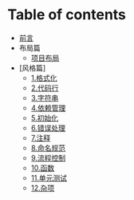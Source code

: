 # Table of contents

* [前言](README.md)
* 布局篇
  * [项目布局](布局篇/项目布局.md)
* [风格篇]
  * [1.格式化](风格篇/格式化.md)
  * [2.代码行](风格篇/代码行.md)
  * [3.字符串](风格篇/字符串.md)
  * [4.依赖管理](风格篇/依赖管理.md)
  * [5.初始化](风格篇/初始化.md)
  * [6.错误处理](风格篇/错误处理.md)
  * [7.注释](风格篇/注释.md)
  * [8.命名规范](风格篇/命名规范.md)
  * [9.流程控制](风格篇/流程控制.md)
  * [10.函数](风格篇/函数.md)
  * [11.单元测试](风格篇/单元测试.md)
  * [12.杂项](风格篇/杂项.md)
